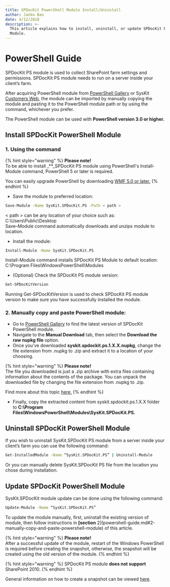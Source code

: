 ```yaml
---
title: SPDocKit PowerShell Module Install/Uninstall
author: Janko Ban
date: 4/12/2018
description: >-
  This article explains how to install, uninstall, or update SPDocKit PowerShell
  Module.
---
```


# PowerShell Guide

SPDocKit PS module is used to collect SharePoint farm settings and permissions. SPDocKit PS module needs to run on a server inside your client’s farm.

After acquiring PowerShell module from [PowerShell Gallery](https://www.powershellgallery.com/packages/SysKit.SPDocKit.PS/) or SysKit [Customers Web](https://my.syskit.com), the module can be imported by manually copying the module and pasting it to the PowerShell module path or by using the command, whichever you prefer.

The PowerShell module can be used with **PowerShell version 3.0 or higher.**

## Install SPDocKit PowerShell Module

### 1. Using the  command

{% hint style="warning" %}
**Please note!**  
To be able to install _\*\*_SPDocKit PS module using PowerShell's Install-Module command, PowerShell 5 or later is required.

You can easily upgrade PowerShell by downloading [WMF 5.0 or later.](https://www.microsoft.com/en-us/download/details.aspx?id=54616)
{% endhint %}

* Save the module to preferred location:

```bash
Save-Module -Name SysKit.SPDocKit.PS -Path < path >
```

&lt; path &gt; can be any location of your choice such as: C:\Users\Public\Desktop  
Save–Module command automatically downloads and unzips module to location.

* Install the module:

```bash
Install-Module -Name SysKit.SPDocKit.PS
```

Install-Module command installs SPDocKit PS Module to default location: C:\Program Files\WindowsPowerShell\Modules

* \(Optional\) Check the SPDocKit PS module version:

```bash
Get-SPDocKitVersion
```

Running Get-SPDocKitVersion is used to check SPDocKit PS module version to make sure you have successfully installed the module.

### 2. Manually copy and paste PowerShell module:

* Go to [PowerShell Gallery](https://www.powershellgallery.com/packages/SysKit.SPDocKit.PS/) to find the latest version of SPDocKit PowerShell module.
* Navigate to the **Manual Download** tab, then select the **Download the raw nupkg file** option.
* Once you’ve downloaded **syskit.spdockit.ps.1.X.X.nupkg**, change the file extension from .nupkg to .zip and extract it to a location of your choosing.

{% hint style="warning" %}
**Please note!**  
The file you downloaded is just a .zip archive with extra files containing information about the contents of the package. You can unpack the downloaded file by changing the file extension from .nupkg to .zip.

Find more about this topic [here.](https://docs.microsoft.com/en-us/powershell/gallery/how-to/working-with-packages/manual-download)
{% endhint %}

* Finally, copy the extracted content from syskit.spdockit.ps.1.X.X folder to **C:\Program Files\WindowsPowerShell\Modules\SysKit.SPDocKit.PS.**

## Uninstall SPDocKit PowerShell Module

If you wish to uninstall SysKit.SPDocKit PS module from a server inside your client’s farm you can use the following command:

```bash
Get-InstalledModule -Name “SysKit.SPDocKit.PS” | Uninstall-Module
```

Or you can manually delete SysKit.SPDocKit PS file from the location you chose during installation.

## Update SPDocKit PowerShell Module

SysKit.SPDocKit module update can be done using the following command:

```bash
Update-Module -Name “SysKit.SPDocKit.PS”
```

To update the module manually, first, uninstall the existing version of module, then follow instructions in **\[section** 2\]\(powershell-guide.md\#2-manually-copy-and-paste-powershell-module\) of this article.

{% hint style="warning" %}
**Please note!**  
After a successful update of the module, restart of the Windows PowerShell is required before creating the snapshot, otherwise, the snapshot will be created using the old version of the module.
{% endhint %}

{% hint style="warning" %}
SPDocKit PS module **does not support** SharePoint 2010.
{% endhint %}

General information on how to create a snapshot can be viewed [here](../how-to/create-snapshot.md).

